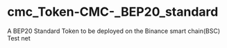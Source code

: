 # cmc_Token-CMC-_BEP20_standard
A BEP20 Standard Token to be deployed on the Binance smart chain(BSC) Test net
